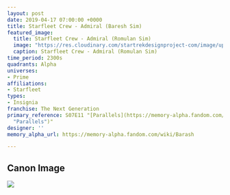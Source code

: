 ```yaml
---
layout: post
date: 2019-04-17 07:00:00 +0000
title: Starfleet Crew - Admiral (Baresh Sim)
featured_image:
  title: Starfleet Crew - Admiral (Romulan Sim)
  image: "https://res.cloudinary.com/startrekdesignproject-com/image/upload/v1555514946/Starfleet_Crew-Admiral_Romulan_Sim.png"
  caption: Starfleet Crew - Admiral (Romulan Sim)
time_period: 2300s
quadrants: Alpha
universes:
- Prime
affiliations:
- Starfleet
types:
- Insignia
franchise: The Next Generation
primary_reference: S07E11 "[Parallels](https://memory-alpha.fandom.com/wiki/Parallels
  "Parallels")"
designer: ''
memory_alpha_url: https://memory-alpha.fandom.com/wiki/Barash

---
```

## Canon Image

![](https://res.cloudinary.com/startrekdesignproject-com/image/upload/v1555514946/Starfleet-Crew-Admiral-_Romulan-Sim_1.jpg)